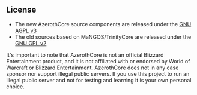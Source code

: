 ## License

- The new AzerothCore source components are released under the [GNU AGPL v3](https://github.com/azerothcore/azerothcore-wotlk/blob/master/LICENSE-AGPL3)
- The old sources based on MaNGOS/TrinityCore are released under the [GNU GPL v2](https://github.com/azerothcore/azerothcore-wotlk/blob/master/LICENSE-GPL2)

It's important to note that AzerothCore is not an official Blizzard Entertainment product, and it is not affiliated with or endorsed by World of Warcraft or Blizzard Entertainment. AzerothCore does not in any case sponsor nor support illegal public servers. If you use this project to run an illegal public server and not for testing and learning it is your own personal choice.
